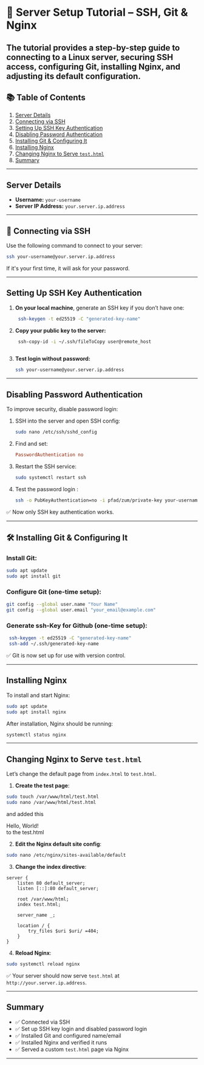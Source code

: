 # 🚀 Server Setup Tutorial – SSH, Git & Nginx

The tutorial provides a step-by-step guide to connecting to a Linux server, securing SSH access, configuring Git, installing Nginx, and adjusting its default configuration.
---

## 📚 Table of Contents

1. [Server Details](#server-details)  
2. [Connecting via SSH](#connecting-via-ssh)  
3. [Setting Up SSH Key Authentication](#setting-up-ssh-key-authentication)  
4. [Disabling Password Authentication](#disabling-password-authentication)  
5. [Installing Git & Configuring It](#installing-git--configuring-it)  
6. [Installing Nginx](#nginx)  
7. [Changing Nginx to Serve `test.html`](#changing-nginx-to-serve-testhtml)  
8. [Summary](#Ssummary)

---

##  Server Details

- **Username:** `your-username`
- **Server IP Address:** `your.server.ip.address`

---

## 🔌 Connecting via SSH

Use the following command to connect to your server:

```bash
ssh your-username@your.server.ip.address
```

If it's your first time, it will ask for your password.

---

##  Setting Up SSH Key Authentication

1. **On your local machine**, generate an SSH key if you don’t have one:

   ```bash
    ssh-keygen -t ed25519 -C "generated-key-name" 
   ```

2. **Copy your public key to the server:**
   ```bash
    ssh-copy-id -i ~/.ssh/fileToCopy user@remote_host
    
   ```
3. **Test login without password:**
   ```bash
   ssh your-username@your.server.ip.address
   ```

---

##  Disabling Password Authentication

To improve security, disable password login:

1. SSH into the server and open SSH config:
   ```bash
   sudo nano /etc/ssh/sshd_config
   ```

2. Find and set:
   ```conf
   PasswordAuthentication no
   ```

3. Restart the SSH service:
   ```bash
   sudo systemctl restart ssh
   ```

4. Test the password login : 
   ```bash
   ssh -o PubKeyAuthentication=no -i pfad/zum/private-key your-username@your.server.ip.address
   ```


✅ Now only SSH key authentication works.


---

## 🛠 Installing Git & Configuring It

### Install Git:
```bash
sudo apt update
sudo apt install git
```

### Configure Git (one-time setup):
```bash
git config --global user.name "Your Name"
git config --global user.email "your_email@example.com"
```

### Generate ssh-Key for Github (one-time setup):
```bash
 ssh-keygen -t ed25519 -C "generated-key-name" 
 ssh-add ~/.ssh/generated-key-name
 ```
✅ Git is now set up for use with version control.

---

##  Installing Nginx

To install and start Nginx:

```bash
sudo apt update
sudo apt install nginx
```

After installation, Nginx should be running:

```bash
systemctl status nginx
```

---

##  Changing Nginx to Serve `test.html`

Let’s change the default page from `index.html` to `test.html`.

1. **Create the test page**:
```bash
sudo touch /var/www/html/test.html
sudo nano /var/www/html/test.html
```

and added this <div>Hello, World!</div> to the test.html


2. **Edit the Nginx default site config**:
```bash
sudo nano /etc/nginx/sites-available/default
```

3. **Change the index directive**:
```nginx
server {
    listen 80 default_server;
    listen [::]:80 default_server;

    root /var/www/html;
    index test.html;

    server_name _;

    location / {
        try_files $uri $uri/ =404;
    }
}
```

4. **Reload Nginx**:
```bash
sudo systemctl reload nginx
```

✅ Your server should now serve `test.html` at `http://your.server.ip.address`.

---

##  Summary

- ✅ Connected via SSH  
- ✅ Set up SSH key login and disabled password login  
- ✅ Installed Git and configured name/email  
- ✅ Installed Nginx and verified it runs  
- ✅ Served a custom `test.html` page via Nginx  

---
 
